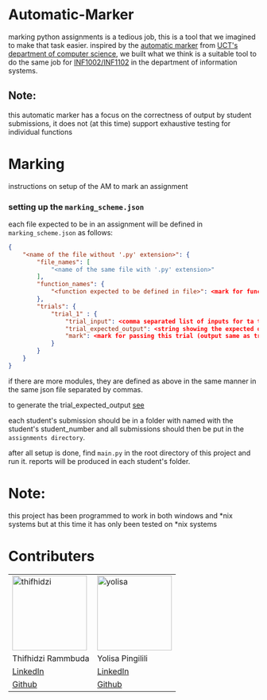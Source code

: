 # Automatic-Marker

marking python assignments is a tedious job, this is a tool that we imagined to make that task easier. inspired by the [automatic marker](http://dl.cs.uct.ac.za/projects/automark/index.html) from [UCT's department of computer science](https://internal.cs.uct.ac.za/tech/automarker.html), we built what we think is a suitable tool to do the same job for [INF1002/INF1102](https://sit.uct.ac.za/our-degrees-undergraduates-bbussc-degrees/bachelor-commerce-specialising-information-systems#INF1002F/S) in the department of information systems.

## Note:
this automatic marker has a focus on the correctness of output by student submissions, it does not (at this time) support exhaustive testing for individual functions


# Marking

instructions on setup of the AM to mark an assignment
### setting up the `marking_scheme.json`
each file expected to be in an assignment will be defined in `marking_scheme.json` as follows:
```json
{
    "<name of the file without '.py' extension>": {
        "file_names": [
            "<name of the same file with '.py' extension>"
        ],
        "function_names": {
            "<function expected to be defined in file>": <mark for function def as int>
        },
        "trials": {
            "trial_1" : {
                "trial_input": <comma separated list of inputs for ta trial, inputs must be in order>,
                "trial_expected_output": <string showing the expected output when the student's submission is ran using the <trial input>>,
                "mark": <mark for passing this trial (output same as trial_expected_output) >
            }
        }
    }
}
```

if there are more modules, they are defined as above in the same manner in the same json file separated by commas.

to generate the trial_expected_output [see](/generate_expected/README.md)

each student's submission should be in a folder with named with the student's student_number and all submissions should then be put in the `assignments directory`.

after all setup is done, find `main.py` in the root directory of this project and run it. reports will be produced in each student's folder.

# Note:
this project has been programmed to work in both windows and *nix systems but at this time it has only been tested on *nix systems

# Contributers

 <table>
    <tr>
        <td>
            <img src="https://avatars.githubusercontent.com/u/70268186?s=400&u=a19f63ed9bd01a5c9635fbc2e86bc5f573eca89e&v=4" alt="thifhidzi" width="150" height="150">
        </td>
        <td>
            <img src="https://media.licdn.com/dms/image/D5603AQFmEUmpTJepPA/profile-displayphoto-shrink_800_800/0/1676369570781?e=1689811200&v=beta&t=ZO2UB0u0-nE5kfh0cisfkDNBYLwwf9eQjrNhzcSbKDY" alt="yolisa" width="150" height="150=">
        </td>
    </tr>
    <tr>
        <td>Thifhidzi Rammbuda</td>
        <td>Yolisa Pingilili</td>
    </tr>
    <tr>
        <td><a href="https://www.linkedin.com/in/rammbudat">LinkedIn</a></td>
        <td><a href="https://www.linkedin.com/in/yolisa-pingilili-19148b210/">LinkedIn</a></td>
    </tr>
    <tr>
        <td><a href="https://github.com/RTEE001">Github</a></td>
        <td><a href="https://github.com/Darth-Tenebros">Github</a></td>
    </tr>
 </table>